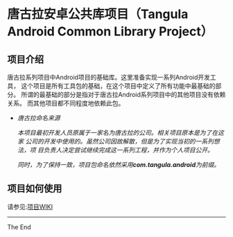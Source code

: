 # 唐古拉安卓公共库项目（Tangula Android Common Library Project）

## 项目介绍

唐古拉系列项目中Android项目的基础库。这里准备实现一系列Android开发工具，
这个项目是所有工具包的基础，在这个项目中定义了所有功能中最基础的部分。
所谓的最基础的部分是指对于唐古拉Android系列项目中的其他项目没有依赖关系。
而其他项目都不同程度地依赖此包。

- *唐古拉命名来源*

  *本项目最初开发人员原属于一家名为唐古拉的公司。相关项目原本是为了在这家
  公司的开发中使用的。虽然公司因故解散，但是为了实现当初的一系列想法，项
  目负责人决定尝试继续完成这一系列工程，并作为个人项目公开。*

  *同时，为了保持一致，项目包命名依然采用**com.tangula.android**为前缀。*

## 项目如何使用

请参见:[项目WIKI](https://github.com/eastoneking/tangula-android-commons/wiki)

-----
The End

